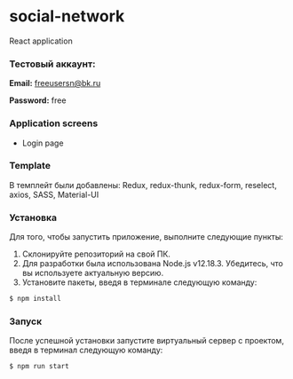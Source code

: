 # social-network
React application

### Тестовый аккаунт: 

**Email:** freeusersn@bk.ru

**Password:** free

### Application screens
- Login page

### Template
В темплейт были добавлены: Redux, redux-thunk, redux-form, reselect, axios, SASS, Material-UI

### Установка 
Для того, чтобы запустить приложение, выполните следующие пункты:

1) Склонируйте репозиторий на свой ПК.
2) Для разработки была использована Node.js v12.18.3. Убедитесь, что вы используете актуальную версию.
3) Установите пакеты, введя в терминале следующую команду:
```sh
$ npm install 
```
### Запуск
После успешной установки запустите виртуальный сервер с проектом, введя в терминал следующую команду:
```sh
$ npm run start
```
